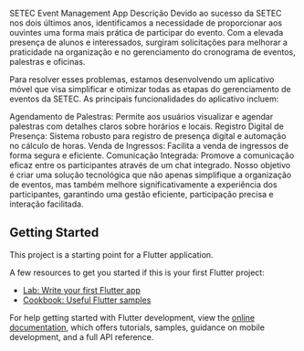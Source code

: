 SETEC Event Management App
Descrição
Devido ao sucesso da SETEC nos dois últimos anos, identificamos a necessidade de proporcionar aos ouvintes uma forma mais prática de participar do evento. Com a elevada presença de alunos e interessados, surgiram solicitações para melhorar a praticidade na organização e no gerenciamento do cronograma de eventos, palestras e oficinas.

Para resolver esses problemas, estamos desenvolvendo um aplicativo móvel que visa simplificar e otimizar todas as etapas do gerenciamento de eventos da SETEC. As principais funcionalidades do aplicativo incluem:

Agendamento de Palestras: Permite aos usuários visualizar e agendar palestras com detalhes claros sobre horários e locais.
Registro Digital de Presença: Sistema robusto para registro de presença digital e automação no cálculo de horas.
Venda de Ingressos: Facilita a venda de ingressos de forma segura e eficiente.
Comunicação Integrada: Promove a comunicação eficaz entre os participantes através de um chat integrado.
Nosso objetivo é criar uma solução tecnológica que não apenas simplifique a organização de eventos, mas também melhore significativamente a experiência dos participantes, garantindo uma gestão eficiente, participação precisa e interação facilitada.

## Getting Started

This project is a starting point for a Flutter application.

A few resources to get you started if this is your first Flutter project:

- [Lab: Write your first Flutter app](https://docs.flutter.dev/get-started/codelab)
- [Cookbook: Useful Flutter samples](https://docs.flutter.dev/cookbook)

For help getting started with Flutter development, view the
[online documentation](https://docs.flutter.dev/), which offers tutorials,
samples, guidance on mobile development, and a full API reference.
